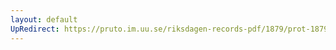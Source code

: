 ```yaml
---
layout: default
UpRedirect: https://pruto.im.uu.se/riksdagen-records-pdf/1879/prot-1879--ak--019.pdf
---
```

